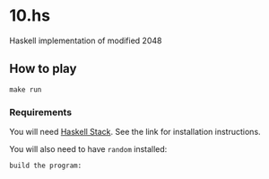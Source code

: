 # 10.hs
Haskell implementation of modified 2048

## How to play

```
make run
```

### Requirements

You will need [Haskell Stack](https://docs.haskellstack.org/en/stable/README/).
See the link for installation instructions.

You will also need to have `random` installed:

```
build the program:
```
